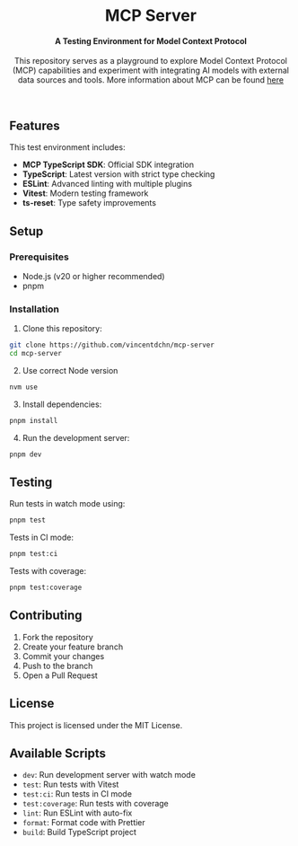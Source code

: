 <h1 align="center">
  MCP Server
</h1>
<h4 align="center">
  A Testing Environment for Model Context Protocol
</h4>
<p align="center">
This repository serves as a playground to explore Model Context Protocol (MCP) capabilities and experiment with 
integrating AI models with external data sources and tools.
More information about MCP can be found <a href="https://github.com/modelcontextprotocol">here</a>
</p>

<br/>

## Features

This test environment includes:

-   **MCP TypeScript SDK**: Official SDK integration
-   **TypeScript**: Latest version with strict type checking
-   **ESLint**: Advanced linting with multiple plugins
-   **Vitest**: Modern testing framework
-   **ts-reset**: Type safety improvements

## Setup

### Prerequisites

-   Node.js (v20 or higher recommended)
-   pnpm

### Installation

1. Clone this repository:

```bash
git clone https://github.com/vincentdchn/mcp-server
cd mcp-server
```

2. Use correct Node version

```bash
nvm use
```

3. Install dependencies:

```bash
pnpm install
```

4. Run the development server:

```bash
pnpm dev
```

## Testing

Run tests in watch mode using:

```bash
pnpm test
```

Tests in CI mode:

```bash
pnpm test:ci
```

Tests with coverage:

```bash
pnpm test:coverage
```

## Contributing

1. Fork the repository
2. Create your feature branch
3. Commit your changes
4. Push to the branch
5. Open a Pull Request

## License

This project is licensed under the MIT License.

## Available Scripts

-   `dev`: Run development server with watch mode
-   `test`: Run tests with Vitest
-   `test:ci`: Run tests in CI mode
-   `test:coverage`: Run tests with coverage
-   `lint`: Run ESLint with auto-fix
-   `format`: Format code with Prettier
-   `build`: Build TypeScript project
